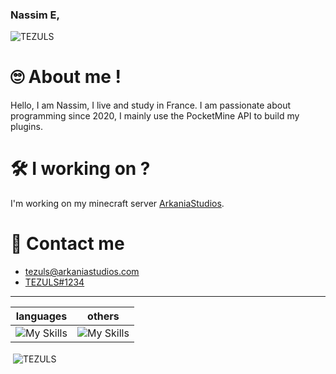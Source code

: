 ### Nassim E,

<p align="left"> <img src="https://komarev.com/ghpvc/?username=TEZULS&label=Profile%20views&color=0e75b6&style=flat" alt="TEZULS" /> </p>

# 🙄 About me !
Hello, I am Nassim, I live and study in France. I am passionate about programming since 2020, I mainly use the PocketMine API to build my plugins.

# 🛠 I working on ?
I'm working on my minecraft server [ArkaniaStudios](https://arkaniastudios.com/discord).

# 🔗 Contact me 
- [tezuls@arkaniastudios.com](mailto:tezuls@arkaniastudios.com)
- [TEZULS#1234](https://discord.com/users/495901655133323265)

---
| languages  | others  |
| -- | -- |
| ![My Skills](https://skillicons.dev/icons?i=html,css,php&perline=3) | ![My Skills](https://skillicons.dev/icons?i=github,git,discord&perline=3) |
<p>&nbsp;<img align="center" src="https://github-readme-stats.vercel.app/api?username=TEZULS&show_icons=true&locale=fr" alt="TEZULS" /></p>
